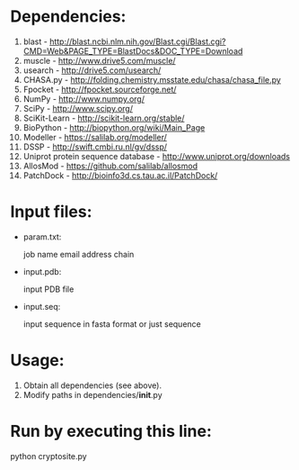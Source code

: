 Dependencies:
=============

1. blast	- http://blast.ncbi.nlm.nih.gov/Blast.cgi/Blast.cgi?CMD=Web&PAGE_TYPE=BlastDocs&DOC_TYPE=Download
2. muscle	- http://www.drive5.com/muscle/
3. usearch	- http://drive5.com/usearch/
4. CHASA.py	- http://folding.chemistry.msstate.edu/chasa/chasa_file.py
5. Fpocket	- http://fpocket.sourceforge.net/
6. NumPy	- http://www.numpy.org/
7. SciPy	- http://www.scipy.org/
8. SciKit-Learn	- http://scikit-learn.org/stable/
9. BioPython	- http://biopython.org/wiki/Main_Page
10. Modeller	- https://salilab.org/modeller/
11. DSSP	- http://swift.cmbi.ru.nl/gv/dssp/
12. Uniprot protein sequence database	- http://www.uniprot.org/downloads
13. AllosMod	- https://github.com/salilab/allosmod
14. PatchDock	- http://bioinfo3d.cs.tau.ac.il/PatchDock/

Input files:
============

- param.txt:

  job name
  email address
  chain

- input.pdb:

  input PDB file

- input.seq:

  input sequence in fasta format or just sequence


Usage:
======

1. Obtain all dependencies (see above).
2. Modify paths in dependencies/__init__.py


Run by executing this line:
===========================
  python cryptosite.py
